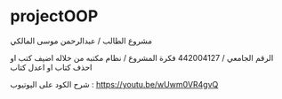# projectOOP
مشروع الطالب / عبدالرحمن موسى المالكي

الرقم الجامعي / 
442004127
فكرة المشروع / نظام مكتبه من خلاله اضيف كتب او احذف كتاب او اعدل كتاب

شرح الكود على اليوتيوب : https://youtu.be/wUwm0VR4gvQ
